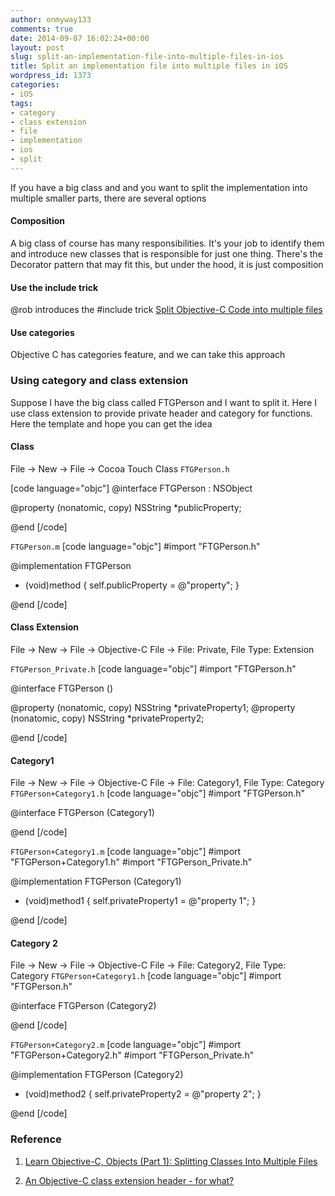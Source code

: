 ```yaml
---
author: onmyway133
comments: true
date: 2014-09-07 16:02:24+00:00
layout: post
slug: split-an-implementation-file-into-multiple-files-in-ios
title: Split an implementation file into multiple files in iOS
wordpress_id: 1373
categories:
- iOS
tags:
- category
- class extension
- file
- implementation
- ios
- split
---
```


If you have a big class and and you want to split the implementation into multiple smaller parts, there are several options



#### Composition



A big class of course has many responsibilities. It's your job to identify them and introduce new classes that is responsible for just one thing. There's the Decorator pattern that may fit this, but under the hood, it is just composition



#### Use the include trick



@rob introduces the #include trick [Split Objective-C Code into multiple files](http://stackoverflow.com/a/13357948/1418457)



#### Use categories



Objective C has categories feature, and we can take this approach



### Using category and class extension



Suppose I have the big class called FTGPerson and I want to split it. Here I use class extension to provide private header and category for functions. Here the template and hope you can get the idea



#### Class



File -> New -> File -> Cocoa Touch Class
`FTGPerson.h`

[code language="objc"]
@interface FTGPerson : NSObject

@property (nonatomic, copy) NSString *publicProperty;

@end
[/code]

`FTGPerson.m`
[code language="objc"]
#import "FTGPerson.h"

@implementation FTGPerson

- (void)method
{
    self.publicProperty = @"property";
}

@end
[/code]



#### Class Extension



File -> New -> File -> Objective-C File -> File: Private, File Type: Extension

`FTGPerson_Private.h`
[code language="objc"]
#import "FTGPerson.h"

@interface FTGPerson ()

@property (nonatomic, copy) NSString *privateProperty1;
@property (nonatomic, copy) NSString *privateProperty2;

@end
[/code]



#### Category1



File -> New -> File -> Objective-C File -> File: Category1, File Type: Category
`FTGPerson+Category1.h`
[code language="objc"]
#import "FTGPerson.h"

@interface FTGPerson (Category1)

@end
[/code]

`FTGPerson+Category1.m`
[code language="objc"]
#import "FTGPerson+Category1.h"
#import "FTGPerson_Private.h"

@implementation FTGPerson (Category1)

- (void)method1
{
    self.privateProperty1 = @"property 1";
}

@end
[/code]



#### Category 2



File -> New -> File -> Objective-C File -> File: Category2, File Type: Category
`FTGPerson+Category1.h`
[code language="objc"]
#import "FTGPerson.h"

@interface FTGPerson (Category2)

@end
[/code]

`FTGPerson+Category2.m`
[code language="objc"]
#import "FTGPerson+Category2.h"
#import "FTGPerson_Private.h"

@implementation FTGPerson (Category2)

- (void)method2
{
    self.privateProperty2 = @"property 2";
}

@end
[/code]



### Reference







  1. [Learn Objective-C, Objects (Part 1): Splitting Classes Into Multiple Files](http://www.binpress.com/tutorial/learn-objectivec-objects-part-1-splitting-classes-into-multiple-files/58)


  2. [An Objective-C class extension header - for what?](http://stackoverflow.com/questions/11913361/an-objective-c-class-extension-header-for-what)



